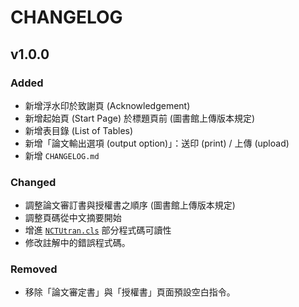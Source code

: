 # CHANGELOG

## v1.0.0

### Added

* 新增浮水印於致謝頁 (Acknowledgement)
* 新增起始頁 (Start Page) 於標題頁前 (圖書館上傳版本規定)
* 新增表目錄 (List of Tables)
* 新增「論文輸出選項 (output option)」：送印 (print) / 上傳 (upload)
* 新增 `CHANGELOG.md`

### Changed

* 調整論文審訂書與授權書之順序 (圖書館上傳版本規定) 
* 調整頁碼從中文摘要開始
* 增進 [`NCTUtran.cls`](Class/NCTUtran.cls) 部分程式碼可讀性
* 修改註解中的錯誤程式碼。

### Removed

* 移除「論文審定書」與「授權書」頁面預設空白指令。